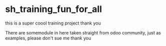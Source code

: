 # sh_training_fun_for_all
this is a super coool training project thank you

There are somemodule in here taken straight from odoo community, just as examples, please don't sue me thank you
